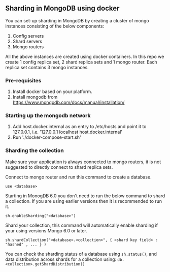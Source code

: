 ## Sharding in MongoDB using docker

You can set-up sharding in MongoDB by creating a cluster of mongo instances consisting of the below components:
1. Config servers
2. Shard servers
3. Mongo routers

All the above instances are created using docker containers. In this repo we create 1 config replica set, 2 shard replica sets and 1 mongo router. Each replica set contains 3 mongo instances. 


### Pre-requisites
1. Install docker based on your platform.
2. Install mongodb from https://www.mongodb.com/docs/manual/installation/

### Starting up the mongodb network
1. Add host.docker.internal as an entry to /etc/hosts and point it to 127.0.0.1, i.e. '127.0.0.1	localhost host.docker.internal'
2. Run './docker-compose-start.sh'

### Sharding the collection
Make sure your application is always connected to mongo routers, it is not suggested to directly connect to shard replica sets.

Connect to mongo router and run this command to create a database.
```
use <database>
```

Starting in MonogDB 6.0 you don't need to run the below command to shard a collection. If you are using earlier versions then it is recommended to run it.
```
sh.enableSharding("<database>")
```

Shard your collection, this command will automatically enable sharding if your using versions Mongo 6.0 or later.
```
sh.shardCollection("<database>.<collection>", { <shard key field> : "hashed" , ... } )
```

You can check the sharding status of a database using ``sh.status()``, and data distribution across shards for a collection using: 
```db.<collection>.getShardDistribution()```